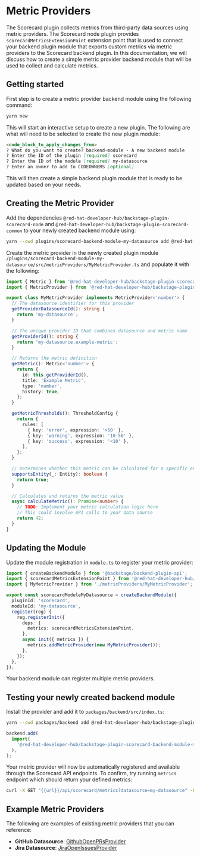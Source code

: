 # Metric Providers

The Scorecard plugin collects metrics from third-party data sources using metric providers. The Scorecard node plugin provides `scorecardMetricsExtensionPoint` extension point that is used to connect your backend plugin module that exports custom metrics via metric providers to the Scorecard backend plugin. In this documentation, we will discuss how to create a simple metric provider backend module that will be used to collect and calculate metrics.

## Getting started

First step is to create a metric provider backend module using the following command:

```bash
yarn new
```

This will start an interactive setup to create a new plugin. The following are what will need to be selected to create the new plugin module:

```markdown:workspaces/scorecard/plugins/scorecard-backend/docs/providers.md
<code_block_to_apply_changes_from>
? What do you want to create? backend-module - A new backend module
? Enter the ID of the plugin [required] scorecard
? Enter the ID of the module [required] my-datasource
? Enter an owner to add to CODEOWNERS [optional]
```

This will then create a simple backend plugin module that is ready to be updated based on your needs.

## Creating the Metric Provider

Add the dependencies `@red-hat-developer-hub/backstage-plugin-scorecard-node` and `@red-hat-developer-hub/backstage-plugin-scorecard-common` to your newly created backend module using:

```bash
yarn --cwd plugins/scorecard-backend-module-my-datasource add @red-hat-developer-hub/backstage-plugin-scorecard-node @red-hat-developer-hub/backstage-plugin-scorecard-common
```

Create the metric provider in the newly created plugin module `/plugins/scorecard-backend-module-my-datasource/src/metricProviders/MyMetricProvider.ts` and populate it with the following:

```typescript
import { Metric } from '@red-hat-developer-hub/backstage-plugin-scorecard-common';
import { MetricProvider } from '@red-hat-developer-hub/backstage-plugin-scorecard-node';

export class MyMetricProvider implements MetricProvider<'number'> {
  // The datasource identifier for this provider
  getProviderDatasourceId(): string {
    return 'my-datasource';
  }

  // The unique provider ID that combines datasource and metric name
  getProviderId(): string {
    return 'my-datasource.example-metric';
  }

  // Returns the metric definition
  getMetric(): Metric<'number'> {
    return {
      id: this.getProviderId(),
      title: 'Example Metric',
      type: 'number',
      history: true,
    };
  }

  getMetricThresholds(): ThresholdConfig {
    return {
      rules: [
        { key: 'error', expression: '>50' },
        { key: 'warning', expression: '10-50' },
        { key: 'success', expression: '<10' },
      ],
    };
  }

  // Determines whether this metric can be calculated for a specific entity (e.g., based on annotations)
  supportsEntity(_: Entity): boolean {
    return true;
  }

  // Calculates and returns the metric value
  async calculateMetric(): Promise<number> {
    // TODO: Implement your metric calculation logic here
    // This could involve API calls to your data source
    return 42;
  }
}
```

## Updating the Module

Update the module registration in `module.ts` to register your metric provider:

```typescript
import { createBackendModule } from '@backstage/backend-plugin-api';
import { scorecardMetricsExtensionPoint } from '@red-hat-developer-hub/backstage-plugin-scorecard-node';
import { MyMetricProvider } from './metricProviders/MyMetricProvider';

export const scorecardModuleMyDatasource = createBackendModule({
  pluginId: 'scorecard',
  moduleId: 'my-datasource',
  register(reg) {
    reg.registerInit({
      deps: {
        metrics: scorecardMetricsExtensionPoint,
      },
      async init({ metrics }) {
        metrics.addMetricProvider(new MyMetricProvider());
      },
    });
  },
});
```

Your backend module can register multiple metric providers.

## Testing your newly created backend module

Install the provider and add it to `packages/backend/src/index.ts`:

```bash
yarn --cwd packages/backend add @red-hat-developer-hub/backstage-plugin-scorecard-backend-module-my-datasource
```

```typescript
backend.add(
  import(
    '@red-hat-developer-hub/backstage-plugin-scorecard-backend-module-my-datasource'
  ),
);
```

Your metric provider will now be automatically registered and available through the Scorecard API endpoints. To confirm, try running `metrics` endpoint which should return your defined metrics:

```bash
curl -X GET "{{url}}/api/scorecard/metrics?datasource=my-datasource" -H "Content-Type: application/json" -H "Authorization: Bearer $token"
```

## Example Metric Providers

The following are examples of existing metric providers that you can reference:

- **GitHub Datasource**: [GithubOpenPRsProvider](../../scorecard-backend-module-github/src/metricProviders/GithubOpenPRsProvider.ts)
- **Jira Datasource**: [JiraOpenIssuesProvider](../../scorecard-backend-module-jira/src/metricProviders/JiraOpenIssuesProvider.ts)

